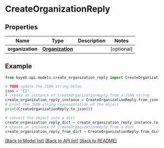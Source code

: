 # CreateOrganizationReply


## Properties

Name | Type | Description | Notes
------------ | ------------- | ------------- | -------------
**organization** | [**Organization**](Organization.md) |  | [optional] 

## Example

```python
from koyeb.api.models.create_organization_reply import CreateOrganizationReply

# TODO update the JSON string below
json = "{}"
# create an instance of CreateOrganizationReply from a JSON string
create_organization_reply_instance = CreateOrganizationReply.from_json(json)
# print the JSON string representation of the object
print(CreateOrganizationReply.to_json())

# convert the object into a dict
create_organization_reply_dict = create_organization_reply_instance.to_dict()
# create an instance of CreateOrganizationReply from a dict
create_organization_reply_from_dict = CreateOrganizationReply.from_dict(create_organization_reply_dict)
```
[[Back to Model list]](../README.md#documentation-for-models) [[Back to API list]](../README.md#documentation-for-api-endpoints) [[Back to README]](../README.md)


